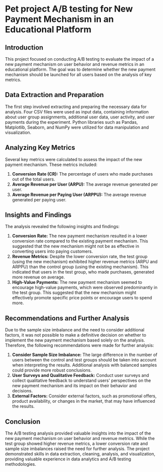 # Pet project A/B testing for New Payment Mechanism in an Educational Platform
## Introduction

This project focused on conducting A/B testing to evaluate the impact of a new payment mechanism on user behavior and revenue metrics in an educational platform. The goal was to determine whether the new payment mechanism should be launched for all users based on the analysis of key metrics.

## Data Extraction and Preparation

The first step involved extracting and preparing the necessary data for analysis. Four CSV files were used as input data, containing information about user group assignments, additional user data, user activity, and user payments during the experiment. Python libraries such as Pandas, Matplotlib, Seaborn, and NumPy were utilized for data manipulation and visualization.

## Analyzing Key Metrics

Several key metrics were calculated to assess the impact of the new payment mechanism. These metrics included:

1. **Conversion Rate (CR):** The percentage of users who made purchases out of the total users.
2. **Average Revenue per User (ARPU):** The average revenue generated per user.
3. **Average Revenue per Paying User (ARPPU):** The average revenue generated per paying user.

## Insights and Findings

The analysis revealed the following insights and findings:

1. **Conversion Rate:** The new payment mechanism resulted in a lower conversion rate compared to the existing payment mechanism. This suggested that the new mechanism might not be as effective in converting users into paying customers.
2. **Revenue Metrics:** Despite the lower conversion rate, the test group (using the new mechanism) exhibited higher revenue metrics (ARPU and ARPPU) than the control group (using the existing mechanism). This indicated that users in the test group, who made purchases, generated more revenue on average.
3. **High-Value Payments:** The new payment mechanism seemed to encourage high-value payments, which were observed predominantly in the test group. This suggested that the new mechanism might effectively promote specific price points or encourage users to spend more.

## Recommendations and Further Analysis

Due to the sample size imbalance and the need to consider additional factors, it was not possible to make a definitive decision on whether to implement the new payment mechanism based solely on the analysis. Therefore, the following recommendations were made for further analysis:

1. **Consider Sample Size Imbalance:** The large difference in the number of users between the control and test groups should be taken into account when interpreting the results. Additional analysis with balanced samples could provide more robust conclusions.
2. **User Surveys and Qualitative Feedback:** Conduct user surveys and collect qualitative feedback to understand users' perspectives on the new payment mechanism and its impact on their behavior and decisions.
3. **External Factors:** Consider external factors, such as promotional offers, product availability, or changes in the market, that may have influenced the results.

## Conclusion

The A/B testing analysis provided valuable insights into the impact of the new payment mechanism on user behavior and revenue metrics. While the test group showed higher revenue metrics, a lower conversion rate and sample size imbalances raised the need for further analysis. The project demonstrated skills in data extraction, cleaning, analysis, and visualization, providing valuable experience in data analytics and A/B testing methodologies.
